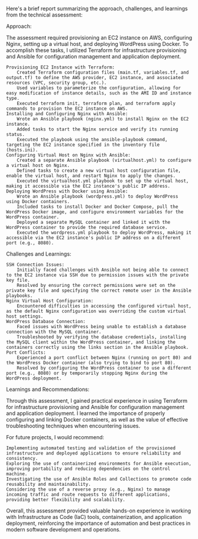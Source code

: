 Here's a brief report summarizing the approach, challenges, and learnings from the technical assessment:

Approach:

The assessment required provisioning an EC2 instance on AWS, configuring Nginx, setting up a virtual host, and deploying WordPress using Docker. To accomplish these tasks, I utilized Terraform for infrastructure provisioning and Ansible for configuration management and application deployment.

    Provisioning EC2 Instance with Terraform:
        Created Terraform configuration files (main.tf, variables.tf, and output.tf) to define the AWS provider, EC2 instance, and associated resources (VPC, security group, etc.).
        Used variables to parameterize the configuration, allowing for easy modification of instance details, such as the AMI ID and instance type.
        Executed terraform init, terraform plan, and terraform apply commands to provision the EC2 instance on AWS.
    Installing and Configuring Nginx with Ansible:
        Wrote an Ansible playbook (nginx.yml) to install Nginx on the EC2 instance.
        Added tasks to start the Nginx service and verify its running status.
        Executed the playbook using the ansible-playbook command, targeting the EC2 instance specified in the inventory file (hosts.ini).
    Configuring Virtual Host on Nginx with Ansible:
        Created a separate Ansible playbook (virtualhost.yml) to configure a virtual host on Nginx.
        Defined tasks to create a new virtual host configuration file, enable the virtual host, and restart Nginx to apply the changes.
        Executed the virtualhost.yml playbook to set up the virtual host, making it accessible via the EC2 instance's public IP address.
    Deploying WordPress with Docker using Ansible:
        Wrote an Ansible playbook (wordpress.yml) to deploy WordPress using Docker containers.
        Included tasks to install Docker and Docker Compose, pull the WordPress Docker image, and configure environment variables for the WordPress container.
        Deployed a separate MySQL container and linked it with the WordPress container to provide the required database service.
        Executed the wordpress.yml playbook to deploy WordPress, making it accessible via the EC2 instance's public IP address on a different port (e.g., 8080).

Challenges and Learnings:

    SSH Connection Issues:
        Initially faced challenges with Ansible not being able to connect to the EC2 instance via SSH due to permission issues with the private key file.
        Resolved by ensuring the correct permissions were set on the private key file and specifying the correct remote user in the Ansible playbooks.
    Nginx Virtual Host Configuration:
        Encountered difficulties in accessing the configured virtual host, as the default Nginx configuration was overriding the custom virtual host settings.
    WordPress Database Connection:
        Faced issues with WordPress being unable to establish a database connection with the MySQL container.
        Troubleshooted by verifying the database credentials, installing the MySQL client within the WordPress container, and linking the containers correctly using the links section in the Ansible playbook.
    Port Conflicts:
        Experienced a port conflict between Nginx (running on port 80) and the WordPress Docker container (also trying to bind to port 80).
        Resolved by configuring the WordPress container to use a different port (e.g., 8080) or by temporarily stopping Nginx during the WordPress deployment.

Learnings and Recommendations:

Through this assessment, I gained practical experience in using Terraform for infrastructure provisioning and Ansible for configuration management and application deployment. I learned the importance of properly configuring and linking Docker containers, as well as the value of effective troubleshooting techniques when encountering issues.

For future projects, I would recommend:

    Implementing automated testing and validation of the provisioned infrastructure and deployed applications to ensure reliability and consistency.
    Exploring the use of containerized environments for Ansible execution, improving portability and reducing dependencies on the control machine.
    Investigating the use of Ansible Roles and Collections to promote code reusability and maintainability.
    Considering the use of a reverse proxy (e.g., Nginx) to manage incoming traffic and route requests to different applications, providing better flexibility and scalability.

Overall, this assessment provided valuable hands-on experience in working with Infrastructure as Code (IaC) tools, containerization, and application deployment, reinforcing the importance of automation and best practices in modern software development and operations.
